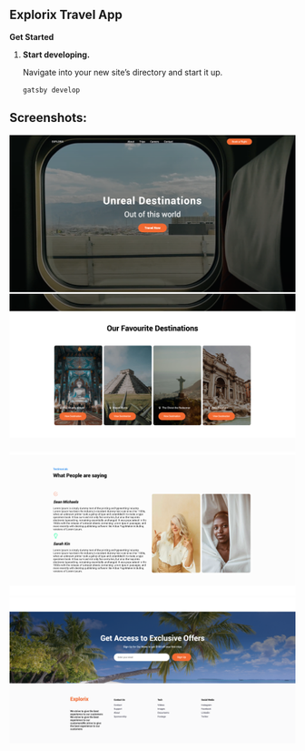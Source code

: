 ## Explorix Travel App

**Get Started**

1.  **Start developing.**

    Navigate into your new site’s directory and start it up.

    ```
    gatsby develop
    ```

## Screenshots:

!["Above the fold- Hero Section"](https://github.com/OdeliaFink/gatsby-travel-app/blob/master/src/assets/images/hero.png)
!["Favourite Destinations"](https://github.com/OdeliaFink/gatsby-travel-app/blob/master/src/assets/images/top-spots.png)
!["Testimonial"](https://github.com/OdeliaFink/gatsby-travel-app/blob/master/src/assets/images/testimonial.png)
!["Footer"](https://github.com/OdeliaFink/gatsby-travel-app/blob/master/src/assets/images/footer.png)
